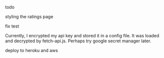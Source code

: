 todo

styling the ratings page

fix test

Currently, I encrypted my api key and stored it in a config file. It was loaded and decrypted by fetch-api.js. Perhaps try google secret manager later.

deploy to heroku and aws
